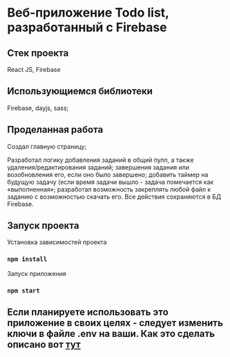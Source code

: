 # Веб-приложение Todo list, разработанный с Firebase

## Стек проекта
React JS, Firebase

## Использующиемся библиотеки
Firebase, dayjs, sass; 

## Проделанная работа
Создал главную страницу;

Разработал логику добавления заданий в общий пулл, а также удаления/редактирования заданий; завершения задания или возобновления его, если оно было завершено; добавить таймер на будущую задачу (если время задачи вышло - задача помечается как «выполненная»; разработал возможность закреплять любой файл к заданию с возможностью скачать его. Все действия сохраняются в БД Firebase.

## Запуск проекта

Установка зависимостей проекта

### `npm install`

Запуск приложения

### `npm start`

## Если планируете использовать это приложение в своих целях - следует изменить ключи в файле .env на ваши. Как это сделать описано вот [тут](https://firebase.google.com/docs/web/setup?authuser=0&hl=en])
